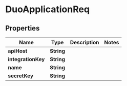 # DuoApplicationReq

## Properties
Name | Type | Description | Notes
------------ | ------------- | ------------- | -------------
**apiHost** | **String** |  | 
**integrationKey** | **String** |  | 
**name** | **String** |  | 
**secretKey** | **String** |  | 

